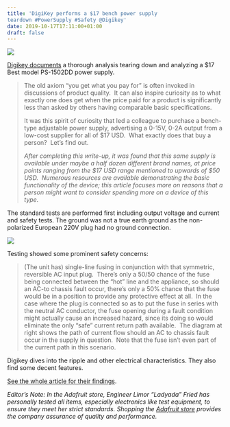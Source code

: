 ```yaml
---
title: 'DigiKey performs a $17 bench power supply
teardown #PowerSupply #Safety @Digikey'
date: 2019-10-17T17:11:00+01:00
draft: false
---
```


![](https://cdn-blog.adafruit.com/uploads/2019/10/Untitled-67.png)

[Digikey documents](https://www.digikey.com/eewiki/pages/viewpage.action?pageId=90243471) a thorough analysis tearing down and analyzing a $17 Best model PS-1502DD power supply.

> The old axiom “you get what you pay for” is often invoked in discussions of product quality.  It can also inspire curiosity as to what exactly one does get when the price paid for a product is significantly less than asked by others having comparable basic specifications.
> 
> It was this spirit of curiosity that led a colleague to purchase a bench-type adjustable power supply, advertising a 0-15V, 0-2A output from a low-cost supplier for all of $17 USD.  What exactly does that buy a person?  Let’s find out.
> 
> _After completing this write-up, it was found that this same supply is available under maybe a half dozen different brand names, at price points ranging from the $17 USD range mentioned to upwards of $50 USD.  Numerous resources are available demonstrating the basic functionality of the device; this article focuses more on reasons that a person might want to consider spending more on a device of this type._

The standard tests are performed first including output voltage and current and safety tests. The ground was not a true earth ground as the non-polarized European 220V plug had no ground connection.

![](https://www.digikey.com/eewiki/download/attachments/90243471/image2019-9-20_17-47-9.png?version=1&modificationDate=1569019629352&api=v2)

Testing showed some prominent safety concerns:

> (The unit has) single-line fusing in conjunction with that symmetric, reversible AC input plug.  There’s only a 50/50 chance of the fuse being connected between the “hot” line and the appliance, so should an AC-to chassis fault occur, there’s only a 50% chance that the fuse would be in a position to provide any protective effect at all.  In the case where the plug is connected so as to put the fuse in series with the neutral AC conductor, the fuse opening during a fault condition might actually cause an increased hazard, since its doing so would eliminate the only “safe” current return path available.  The diagram at right shows the path of current flow should an AC to chassis fault occur in the supply in question.  Note that the fuse isn’t even part of the current path in this scenario.

Digikey dives into the ripple and other electrical characteristics. They also find some decent features.

[See the whole article for their findings](https://www.digikey.com/eewiki/pages/viewpage.action?pageId=90243471).

_Editor’s Note: In the Adafruit store, Engineer Limor “Ladyada” Fried has personally tested all items, especially electronics like test equipment, to ensure they meet her strict standards. Shopping the [Adafruit store](https://www.adafruit.com/) provides the company assurance of quality and performance._